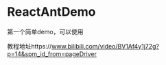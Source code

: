 # ReactAntDemo
第一个简单demo，可以使用 


教程地址https://www.bilibili.com/video/BV1Af4y1j72g?p=14&spm_id_from=pageDriver
